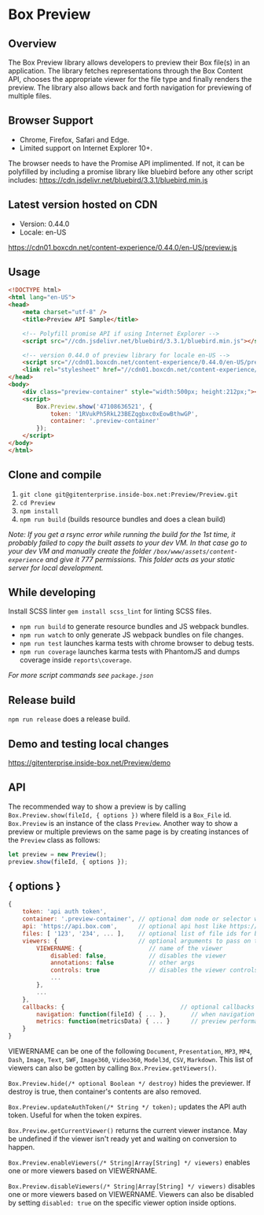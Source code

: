 Box Preview
============

Overview
---------
The Box Preview library allows developers to preview their Box file(s) in an application. The library fetches representations through the Box Content API, chooses the appropriate viewer for the file type and finally renders the preview. The library also allows back and forth navigation for previewing of multiple files.

Browser Support
----------------
* Chrome, Firefox, Safari and Edge.
* Limited support on Internet Explorer 10+.

The browser needs to have the Promise API implimented. If not, it can be polyfilled by including a promise library like bluebird before any other script includes: https://cdn.jsdelivr.net/bluebird/3.3.1/bluebird.min.js

Latest version hosted on CDN
-----------------------------
* Version: 0.44.0
* Locale: en-US

https://cdn01.boxcdn.net/content-experience/0.44.0/en-US/preview.js

Usage
------
```html
<!DOCTYPE html>
<html lang="en-US">
<head>
    <meta charset="utf-8" />
    <title>Preview API Sample</title>

    <!-- Polyfill promise API if using Internet Explorer -->
    <script src="//cdn.jsdelivr.net/bluebird/3.3.1/bluebird.min.js"></script>

    <!-- version 0.44.0 of preview library for locale en-US -->
    <script src="//cdn01.boxcdn.net/content-experience/0.44.0/en-US/preview.js"></script>
    <link rel="stylesheet" href="//cdn01.boxcdn.net/content-experience/0.44.0/en-US/preview.css" />
</head>
<body>
    <div class="preview-container" style="width:500px; height:212px;"></div>
    <script>
        Box.Preview.show('47108636521', {
            token: '1RVukPh5RkL23BEZqgbxc0xEowBthwGP',
    	    container: '.preview-container'
        });
    </script>
</body>
</html>
```

Clone and compile
------------------
1. `git clone git@gitenterprise.inside-box.net:Preview/Preview.git`
2. `cd Preview`
3. `npm install`
4. `npm run build` (builds resource bundles and does a clean build)

*Note: If you get a rsync error while running the build for the 1st time, it probably failed to copy the built assets to your dev VM. In that case go to your dev VM and manually create the folder `/box/www/assets/content-experience` and give it 777 permissions. This folder acts as your static server for local development.*


While developing
-----------------
Install SCSS linter `gem install scss_lint` for linting SCSS files.

* `npm run build` to generate resource bundles and JS webpack bundles.
* `npm run watch` to only generate JS webpack bundles on file changes.
* `npm run test` launches karma tests with chrome browser to debug tests.
* `npm run coverage` launches karma tests with PhantomJS and dumps coverage inside `reports\coverage`.

*For more script commands see `package.json`*

Release build
--------------
`npm run release` does a release build.


Demo and testing local changes
-------------------------------
https://gitenterprise.inside-box.net/Preview/demo


API
---

The recommended way to show a preview is by calling `Box.Preview.show(fileId, { options })` where fileId is a `Box_File` id. `Box.Preview` is an instance of the class `Preview`. Another way to show a preview or multiple previews on the same page is by creating instances of the `Preview` class as follows:

```javascript
let preview = new Preview();
preview.show(fileId, { options });
```

{ options }
------------

```javascript
{
    token: 'api auth token',
    container: '.preview-container', // optional dom node or selector where preview should be placed
    api: 'https://api.box.com',      // optional api host like https://ldap.dev.box.net/api
    files: [ '123', '234', ... ],    // optional list of file ids for back and forth navigation
    viewers: {                       // optional arguments to pass on to viewers
        VIEWERNAME: {                   // name of the viewer 
            disabled: false,            // disables the viewer
            annotations: false          // other args
            controls: true              // disables the viewer controls
            ...
        },
        ...
    },
    callbacks: {                                 // optional callbacks
        navigation: function(fileId) { ... },       // when navigation happens to fileId
        metrics: function(metricsData) { ... }      // preview performance metrics
    }
}
```

VIEWERNAME can be one of the following `Document`, `Presentation`, `MP3`, `MP4`, `Dash`, `Image`, `Text`, `SWF`, `Image360`, `Video360`, `Model3d`, `CSV`, `Markdown`. This list of viewers can also be gotten by calling `Box.Preview.getViewers()`.

`Box.Preview.hide(/* optional Boolean */ destroy)` hides the previewer. If destroy is true, then container's contents are also removed.

`Box.Preview.updateAuthToken(/* String */ token);` updates the API auth token. Useful for when the token expires.

`Box.Preview.getCurrentViewer()` returns the current viewer instance. May be undefined if the viewer isn't ready yet and waiting on conversion to happen.

`Box.Preview.enableViewers(/* String|Array[String] */ viewers)` enables one or more viewers based on VIEWERNAME.

`Box.Preview.disableViewers(/* String|Array[String] */ viewers)` disables one or more viewers based on VIEWERNAME. Viewers can also be disabled by setting `disabled: true` on the specific viewer option inside options.
